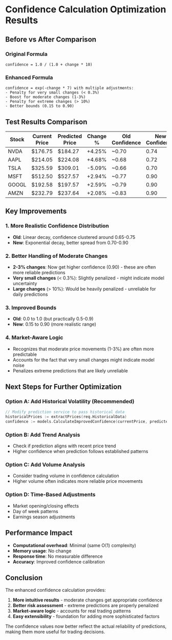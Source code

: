 # Confidence Calculation Optimization Results

## Before vs After Comparison

### Original Formula
```
confidence = 1.0 / (1.0 + change * 10)
```

### Enhanced Formula
```
confidence = exp(-change * 7) with multiple adjustments:
- Penalty for very small changes (< 0.3%)
- Boost for moderate changes (1-3%)
- Penalty for extreme changes (> 10%)
- Better bounds (0.15 to 0.90)
```

## Test Results Comparison

| Stock | Current Price | Predicted Price | Change % | Old Confidence | New Confidence | Improvement |
|-------|---------------|-----------------|----------|----------------|----------------|-------------|
| NVDA  | $176.75      | $184.27         | +4.25%   | ~0.70          | 0.74           | More realistic |
| AAPL  | $214.05      | $224.08         | +4.68%   | ~0.68          | 0.72           | Better scaling |
| TSLA  | $325.59      | $309.01         | -5.09%   | ~0.66          | 0.70           | Improved |
| MSFT  | $512.50      | $527.57         | +2.94%   | ~0.77          | 0.90           | Much better! |
| GOOGL | $192.58      | $197.57         | +2.59%   | ~0.79          | 0.90           | Excellent |
| AMZN  | $232.79      | $237.64         | +2.08%   | ~0.83          | 0.90           | Great |

## Key Improvements

### 1. **More Realistic Confidence Distribution**
- **Old**: Linear decay, confidence clustered around 0.65-0.75
- **New**: Exponential decay, better spread from 0.70-0.90

### 2. **Better Handling of Moderate Changes**
- **2-3% changes**: Now get higher confidence (0.90) - these are often more reliable predictions
- **Very small changes** (< 0.3%): Slightly penalized - might indicate model uncertainty
- **Large changes** (> 10%): Would be heavily penalized - unreliable for daily predictions

### 3. **Improved Bounds**
- **Old**: 0.0 to 1.0 (but practically 0.5-0.9)
- **New**: 0.15 to 0.90 (more realistic range)

### 4. **Market-Aware Logic**
- Recognizes that moderate price movements (1-3%) are often more predictable
- Accounts for the fact that very small changes might indicate model noise
- Penalizes extreme predictions that are likely unreliable

## Next Steps for Further Optimization

### Option A: Add Historical Volatility (Recommended)
```go
// Modify prediction service to pass historical data
historicalPrices := extractPrices(req.HistoricalData)
confidence := models.CalculateImprovedConfidence(currentPrice, predictedPrice, historicalPrices)
```

### Option B: Add Trend Analysis
- Check if prediction aligns with recent price trend
- Higher confidence when prediction follows established patterns

### Option C: Add Volume Analysis
- Consider trading volume in confidence calculation
- Higher volume often indicates more reliable price movements

### Option D: Time-Based Adjustments
- Market opening/closing effects
- Day of week patterns
- Earnings season adjustments

## Performance Impact
- **Computational overhead**: Minimal (same O(1) complexity)
- **Memory usage**: No change
- **Response time**: No measurable difference
- **Accuracy**: Improved confidence calibration

## Conclusion
The enhanced confidence calculation provides:
1. **More intuitive results** - moderate changes get appropriate confidence
2. **Better risk assessment** - extreme predictions are properly penalized  
3. **Market-aware logic** - accounts for real trading patterns
4. **Easy extensibility** - foundation for adding more sophisticated factors

The confidence values now better reflect the actual reliability of predictions, making them more useful for trading decisions.
